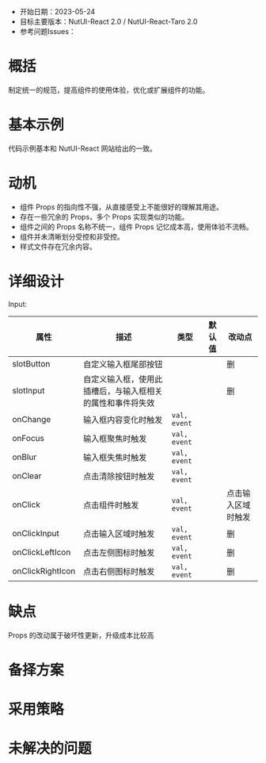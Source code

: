 - 开始日期：2023-05-24
- 目标主要版本：NutUI-React 2.0 / NutUI-React-Taro 2.0
- 参考问题Issues：

# 概括

制定统一的规范，提高组件的使用体验，优化或扩展组件的功能。


# 基本示例

代码示例基本和 NutUI-React 网站给出的一致。


# 动机

- 组件 Props 的指向性不强，从直接感受上不能很好的理解其用途。
- 存在一些冗余的 Props，多个 Props 实现类似的功能。
- 组件之间的 Props 名称不统一，组件 Props 记忆成本高，使用体验不流畅。
- 组件并未清晰划分受控和非受控。
- 样式文件存在冗余内容。


# 详细设计


Input:

| 属性 | 描述 | 类型 | 默认值 | 改动点 |
| --- | --- | --- | --- | --- |
| slotButton | 自定义输入框尾部按钮 |  |  | 删 |
| slotInput | 自定义输入框，使用此插槽后，与输入框相关的属性和事件将失效 |  |  | 删 |
| onChange | 输入框内容变化时触发 | `val, event` |  |  |
| onFocus | 输入框聚焦时触发 | `val, event` |  |  |
| onBlur | 输入框失焦时触发 | `val, event` |  |  |
| onClear | 点击清除按钮时触发 | `val, event` |  |  |
| onClick | 点击组件时触发 | `val, event` |  | 点击输入区域时触发 |
| onClickInput | 点击输入区域时触发 | `val, event` |  | 删 |
| onClickLeftIcon | 点击左侧图标时触发 | `val, event` |  | 删 |
| onClickRightIcon | 点击右侧图标时触发 | `val, event` |  | 删 |


# 缺点

Props 的改动属于破坏性更新，升级成本比较高

# 备择方案


# 采用策略


# 未解决的问题

